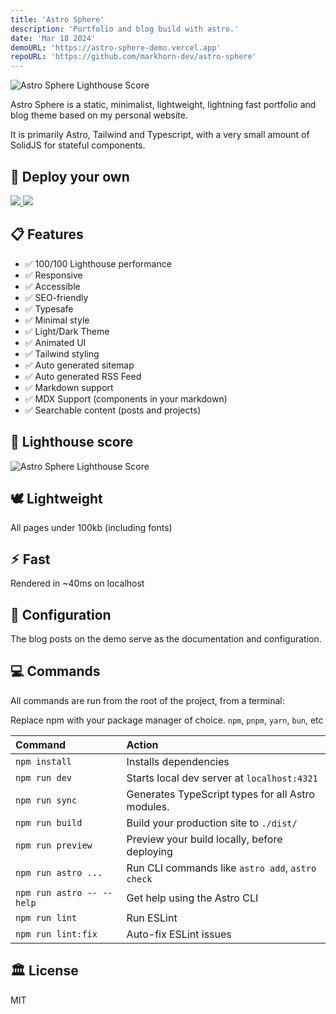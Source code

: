 ```yaml
---
title: 'Astro Sphere'
description: 'Portfolio and blog build with astro.'
date: 'Mar 18 2024'
demoURL: 'https://astro-sphere-demo.vercel.app'
repoURL: 'https://github.com/markhorn-dev/astro-sphere'
---
```


![Astro Sphere Lighthouse Score](/astro-sphere.jpg)

Astro Sphere is a static, minimalist, lightweight, lightning fast portfolio and blog theme based on my personal website.

It is primarily Astro, Tailwind and Typescript, with a very small amount of SolidJS for stateful components.

## 🚀 Deploy your own

<div class="flex gap-2">
  <a target="_blank" aria-label="Deploy with Vercel" href="https://vercel.com/new/clone?repository-url=https://github.com/markhorn-dev/astro-sphere">
    <img src="/deploy_vercel.svg" />
  </a>
  <a target="_blank" aria-label="Deploy with Netlify" href="https://app.netlify.com/start/deploy?repository=https://github.com/markhorn-dev/astro-sphere">
    <img src="/deploy_netlify.svg" />
  </a>
</div>

## 📋 Features

- ✅ 100/100 Lighthouse performance
- ✅ Responsive
- ✅ Accessible
- ✅ SEO-friendly
- ✅ Typesafe
- ✅ Minimal style
- ✅ Light/Dark Theme
- ✅ Animated UI
- ✅ Tailwind styling
- ✅ Auto generated sitemap
- ✅ Auto generated RSS Feed
- ✅ Markdown support
- ✅ MDX Support (components in your markdown)
- ✅ Searchable content (posts and projects)

## 💯 Lighthouse score

![Astro Sphere Lighthouse Score](/lighthouse.png)

## 🕊️ Lightweight

All pages under 100kb (including fonts)

## ⚡︎ Fast

Rendered in ~40ms on localhost

## 📄 Configuration

The blog posts on the demo serve as the documentation and configuration.

## 💻 Commands

All commands are run from the root of the project, from a terminal:

Replace npm with your package manager of choice. `npm`, `pnpm`, `yarn`, `bun`, etc

| Command                   | Action                                            |
| :------------------------ | :------------------------------------------------ |
| `npm install`             | Installs dependencies                             |
| `npm run dev`             | Starts local dev server at `localhost:4321`       |
| `npm run sync`            | Generates TypeScript types for all Astro modules. |
| `npm run build`           | Build your production site to `./dist/`           |
| `npm run preview`         | Preview your build locally, before deploying      |
| `npm run astro ...`       | Run CLI commands like `astro add`, `astro check`  |
| `npm run astro -- --help` | Get help using the Astro CLI                      |
| `npm run lint`            | Run ESLint                                        |
| `npm run lint:fix`        | Auto-fix ESLint issues                            |

## 🏛️ License

MIT
